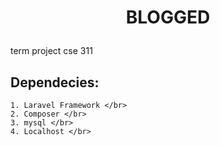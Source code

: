 <h1> 
<p align="center">
   BLOGGED 
</p>
</h1>
term project cse 311

## Dependecies:
    1. Laravel Framework </br>
    2. Composer </br>
    3. mysql </br>
    4. Localhost </br>
